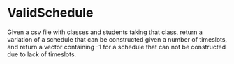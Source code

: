 # ValidSchedule
Given a csv file with classes and students taking that class, return a variation of a schedule that can be constructed given a number of timeslots, and return a vector containing -1 for a schedule that can not be constructed due to lack of timeslots. 
